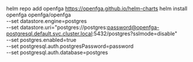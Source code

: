 helm repo add openfga https://openfga.github.io/helm-charts
helm install openfga openfga/openfga \
  --set datastore.engine=postgres \
  --set datastore.uri="postgres://postgres:password@openfga-postgresql.default.svc.cluster.local:5432/postgres?sslmode=disable" \
  --set postgres.enabled=true \
  --set postgresql.auth.postgresPassword=password \
  --set postgresql.auth.database=postgres